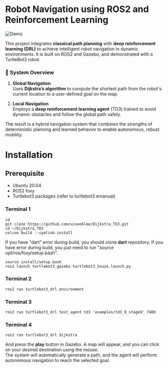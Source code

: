 # Robot Navigation using ROS2 and Reinforcement Learning
![Demo](media/dijkstra_td3.gif)

This project integrates **classical path planning** with **deep reinforcement learning (DRL)** to achieve intelligent robot navigation in dynamic environments. It is built on ROS2 and Gazebo, and demonstrated with a TurtleBot3 robot.

### 🧭 System Overview

1. **Global Navigation**  
   Uses **Dijkstra’s algorithm** to compute the shortest path from the robot's current location to a user-defined goal on the map.

2. **Local Navigation**  
   Employs a **deep reinforcement learning agent** (TD3) trained to avoid dynamic obstacles and follow the global path safely.

The result is a hybrid navigation system that combines the strengths of deterministic planning and learned behavior to enable autonomous, robust mobility.


# Installation
## Prerequisite
- Ubuntu 20.04
- ROS2 foxy
- Turtlebot3 packages (refer to turtlebot3 emanual)

### Terminal 1
```
cd
git clone https://github.com/uiseoklee/Dijkstra_TD3.git
cd ~/Dijkstra_TD3
colcon build --symlink-install
```
If you have "dart" error during build, you should clone **dart** repository.
If you have error during build, you just need to run "source opt/ros/foxy/setup.bash".
```
source install/setup.bash
ros2 launch turtlebot3_gazebo turtlebot3_house.launch.py
```

### Terminal 2
```
ros2 run turtlebot3_drl environment
```

### Terminal 3
```
ros2 run turtlebot3_drl test_agent td3 'examples/td3_0_stage9' 7400
```

### Terminal 4
```
ros2 run turtlebot3_drl dijkstra
```
And press the **play** button in Gazebo.
A map will appear, and you can click on your desired destination using the mouse.  
The system will automatically generate a path, and the agent will perform autonomous navigation to reach the selected goal.
